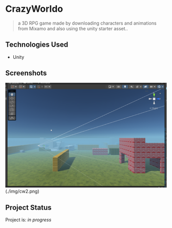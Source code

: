 # CrazyWorldo
>a 3D RPG game made by downloading characters and animations from Mixamo and also using the unity starter asset..


## Technologies Used
- Unity


## Screenshots
![Example screenshot](./img/cw1.png)(./img/cw2.png)


## Project Status
Project is: _in progress_

